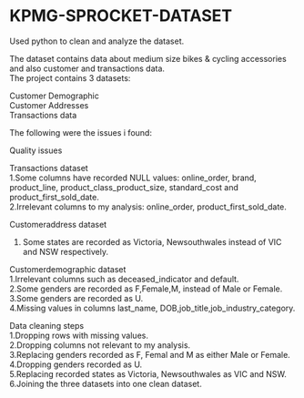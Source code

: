 # KPMG-SPROCKET-DATASET
Used python to clean and analyze the dataset.

The dataset contains data about medium size bikes & cycling accessories and also customer and transactions data.<br>
The project contains 3 datasets:<br>

Customer Demographic<br>
Customer Addresses<br>
Transactions data<br>

The following were the issues i found:<br>

Quality issues<br>

Transactions dataset<br>
1.Some columns have recorded NULL values: online_order, brand, product_line, product_class_product_size, standard_cost and product_first_sold_date.<br>
2.Irrelevant columns to my analysis: online_order, product_first_sold_date.<br>

Customeraddress dataset<br>
1. Some states are recorded as Victoria, Newsouthwales instead of VIC and NSW respectively.<br>

Customerdemographic dataset<br>
1.Irrelevant columns such as deceased_indicator and default.<br>
2.Some genders are recorded as F,Female,M, instead of Male or Female.<br>
3.Some genders are recorded as U.<br>
4.Missing values in columns last_name, DOB,job_title,job_industry_category.<br>

Data cleaning steps<br>
1.Dropping rows with missing values.<br>
2.Dropping columns not relevant to my analysis.<br>
3.Replacing genders recorded as F, Femal and M as either Male or Female.<br>
4.Dropping genders recorded as U.<br>
5.Replacing recorded states as Victoria, Newsouthwales as VIC and NSW.<br>
6.Joining the three datasets into one clean dataset.<br>




